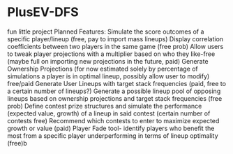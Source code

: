 # PlusEV-DFS
fun little project
Planned Features:
Simulate the score outcomes of a specific player/lineup (free, pay to import mass lineups)
Display correlation coefficients between two players in the same game (free prob)
Allow users to tweak player projections with a multiplier based on who they like-free (maybe full on importing new projections in the future, paid)
Generate Ownership Projections (for now estimated solely by percentage of simulations a player is in optimal lineup, possibly allow user to modify) free/paid
Generate User Lineups with target stack frequencies (paid, free to a certain number of lineups?)
Generate a possible lineup pool of opposing lineups based on ownership projections and target stack frequencies (free prob)
Define contest prize structures and simulate the performance (expected value, growth) of a lineup in said contest (certain number of contests free)
Recommend which contests to enter to maximize expected growth or value (paid)
Player Fade tool- identify players who benefit the most from a specific player underperforming in terms of lineup optimality (free)b
